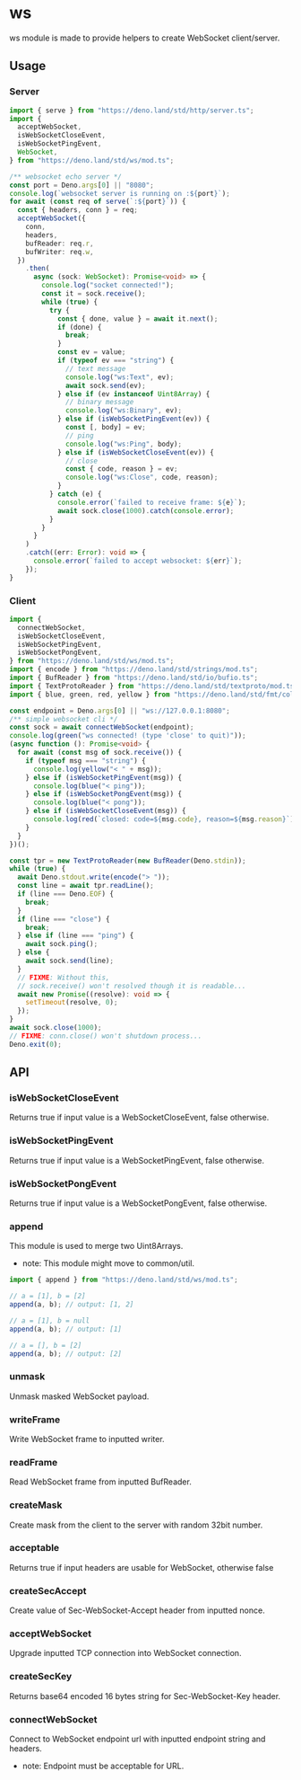 # ws

ws module is made to provide helpers to create WebSocket client/server.

## Usage

### Server

```ts
import { serve } from "https://deno.land/std/http/server.ts";
import {
  acceptWebSocket,
  isWebSocketCloseEvent,
  isWebSocketPingEvent,
  WebSocket,
} from "https://deno.land/std/ws/mod.ts";

/** websocket echo server */
const port = Deno.args[0] || "8080";
console.log(`websocket server is running on :${port}`);
for await (const req of serve(`:${port}`)) {
  const { headers, conn } = req;
  acceptWebSocket({
    conn,
    headers,
    bufReader: req.r,
    bufWriter: req.w,
  })
    .then(
      async (sock: WebSocket): Promise<void> => {
        console.log("socket connected!");
        const it = sock.receive();
        while (true) {
          try {
            const { done, value } = await it.next();
            if (done) {
              break;
            }
            const ev = value;
            if (typeof ev === "string") {
              // text message
              console.log("ws:Text", ev);
              await sock.send(ev);
            } else if (ev instanceof Uint8Array) {
              // binary message
              console.log("ws:Binary", ev);
            } else if (isWebSocketPingEvent(ev)) {
              const [, body] = ev;
              // ping
              console.log("ws:Ping", body);
            } else if (isWebSocketCloseEvent(ev)) {
              // close
              const { code, reason } = ev;
              console.log("ws:Close", code, reason);
            }
          } catch (e) {
            console.error(`failed to receive frame: ${e}`);
            await sock.close(1000).catch(console.error);
          }
        }
      }
    )
    .catch((err: Error): void => {
      console.error(`failed to accept websocket: ${err}`);
    });
}
```

### Client

```ts
import {
  connectWebSocket,
  isWebSocketCloseEvent,
  isWebSocketPingEvent,
  isWebSocketPongEvent,
} from "https://deno.land/std/ws/mod.ts";
import { encode } from "https://deno.land/std/strings/mod.ts";
import { BufReader } from "https://deno.land/std/io/bufio.ts";
import { TextProtoReader } from "https://deno.land/std/textproto/mod.ts";
import { blue, green, red, yellow } from "https://deno.land/std/fmt/colors.ts";

const endpoint = Deno.args[0] || "ws://127.0.0.1:8080";
/** simple websocket cli */
const sock = await connectWebSocket(endpoint);
console.log(green("ws connected! (type 'close' to quit)"));
(async function (): Promise<void> {
  for await (const msg of sock.receive()) {
    if (typeof msg === "string") {
      console.log(yellow("< " + msg));
    } else if (isWebSocketPingEvent(msg)) {
      console.log(blue("< ping"));
    } else if (isWebSocketPongEvent(msg)) {
      console.log(blue("< pong"));
    } else if (isWebSocketCloseEvent(msg)) {
      console.log(red(`closed: code=${msg.code}, reason=${msg.reason}`));
    }
  }
})();

const tpr = new TextProtoReader(new BufReader(Deno.stdin));
while (true) {
  await Deno.stdout.write(encode("> "));
  const line = await tpr.readLine();
  if (line === Deno.EOF) {
    break;
  }
  if (line === "close") {
    break;
  } else if (line === "ping") {
    await sock.ping();
  } else {
    await sock.send(line);
  }
  // FIXME: Without this,
  // sock.receive() won't resolved though it is readable...
  await new Promise((resolve): void => {
    setTimeout(resolve, 0);
  });
}
await sock.close(1000);
// FIXME: conn.close() won't shutdown process...
Deno.exit(0);
```

## API

### isWebSocketCloseEvent

Returns true if input value is a WebSocketCloseEvent, false otherwise.

### isWebSocketPingEvent

Returns true if input value is a WebSocketPingEvent, false otherwise.

### isWebSocketPongEvent

Returns true if input value is a WebSocketPongEvent, false otherwise.

### append

This module is used to merge two Uint8Arrays.

- note: This module might move to common/util.

```ts
import { append } from "https://deno.land/std/ws/mod.ts";

// a = [1], b = [2]
append(a, b); // output: [1, 2]

// a = [1], b = null
append(a, b); // output: [1]

// a = [], b = [2]
append(a, b); // output: [2]
```

### unmask

Unmask masked WebSocket payload.

### writeFrame

Write WebSocket frame to inputted writer.

### readFrame

Read WebSocket frame from inputted BufReader.

### createMask

Create mask from the client to the server with random 32bit number.

### acceptable

Returns true if input headers are usable for WebSocket, otherwise false

### createSecAccept

Create value of Sec-WebSocket-Accept header from inputted nonce.

### acceptWebSocket

Upgrade inputted TCP connection into WebSocket connection.

### createSecKey

Returns base64 encoded 16 bytes string for Sec-WebSocket-Key header.

### connectWebSocket

Connect to WebSocket endpoint url with inputted endpoint string and headers.

- note: Endpoint must be acceptable for URL.
